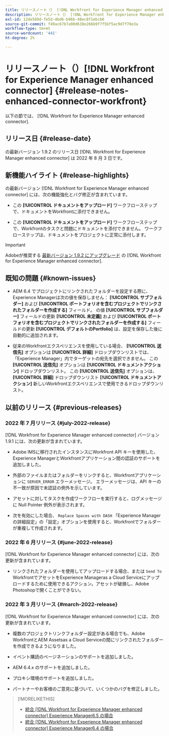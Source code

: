 ```yaml
---
title: リリースノート（） [!DNL Workfront for Experience Manager enhanced connector]
description: リリースノート（） [!DNL Workfront for Experience Manager enhanced connector]
exl-id: 12de589d-fe5d-4bd6-b96b-48ec8f1ebcb6
source-git-commit: f49ac67b7a90d638e266b9f7f5bf5ac9d7f78e3a
workflow-type: tm+mt
source-wordcount: '441'
ht-degree: 2%

---
```


# リリースノート（）[!DNL Workfront for Experience Manager enhanced connector] {#release-notes-enhanced-connector-workfront}

以下の節では、 [!DNL Workfront for Experience Manager enhanced connector].

## リリース日 {#release-date}

の最新バージョン 1.9.2 のリリース日 [!DNL Workfront for Experience Manager enhanced connector] は 2022 年 8 月 3 日です。

## 新機能ハイライト {#release-highlights}

の最新バージョン [!DNL Workfront for Experience Manager enhanced connector] には、次の機能強化とバグ修正が含まれています。

* この **[!UICONTROL ドキュメントをアップロード]** ワークフローステップで、ドキュメントをWorkfrontに添付できません。

* この **[!UICONTROL ドキュメントをアップロード]** ワークフローステップで、Workfrontのタスクと問題にドキュメントを添付できません。 ワークフローステップは、ドキュメントをプロジェクトに正常に添付します。

>[!IMPORTANT]
>
>Adobeが推奨する [最新バージョン 1.9.2 にアップグレード](../assets/update-workfront-enhanced-connector.md) の [!DNL Workfront for Experience Manager enhanced connector].

## 既知の問題 {#known-issues}

* AEM 6.4 でプロジェクトにリンクされたフォルダーを設定する際に、Experience Managerは次の値を保存しません： **[!UICONTROL サブフォルダー]** および **[!UICONTROL ポートフォリオを含むプロジェクトでリンクされたフォルダーを作成する]** フィールド。 の値 **[!UICONTROL サブフォルダー]** フィールドの更新 **[!UICONTROL 未定義]** および **[!UICONTROL ポートフォリオを含むプロジェクトでリンクされたフォルダーを作成する]** フィールドの更新 **[!UICONTROL デフォルトのPortfolio]** は、設定を保存した後に自動的に追加されます。

* 従来のWorkfrontエクスペリエンスを使用している場合、 **[!UICONTROL 送信先]** オプションは **[!UICONTROL 詳細]** ドロップダウンリストでは、「Experience Manager」内でターゲットの宛先を選択できません。 この **[!UICONTROL 送信先]** オプションは **[!UICONTROL ドキュメントアクション]** ドロップダウンリスト。 この **[!UICONTROL 送信先]** オプションは、 **[!UICONTROL 詳細]** ドロップダウンリスト **[!UICONTROL ドキュメントアクション]** 新しいWorkfrontエクスペリエンスで使用できるドロップダウンリスト。

## 以前のリリース {#previous-releases}

### 2022 年 7 月リリース {#july-2022-release}

[!DNL Workfront for Experience Manager enhanced connector] バージョン 1.9.1 には、次の更新が含まれています。

* Adobe IMSに移行されたインスタンスにWorkfront API キーを使用した、Experience ManagerとWorkfrontアプリケーション間の認証のサポートを追加しました。

* 外部のファイルまたはフォルダーをリンクすると、Workfrontアプリケーションに `SERVER_ERROR` エラーメッセージ。 エラーメッセージは、API キーの不一致が原因で未認証の例外を示しています。

* アセットに対してタスクを作成ワークフローを実行すると、ログメッセージに Null Pointer 例外が表示されます。

* 次を有効にした場合、 `Replace Spaces with DASH` 「Experience Managerの詳細設定」の「設定」オプションを使用すると、Workfrontでフォルダーが重複して作成されます。

### 2022 年 6 月リリース {#june-2022-release}

[!DNL Workfront for Experience Manager enhanced connector] には、次の更新が含まれています。

* リンクされたフォルダーを使用してアップロードする場合、または `Send To` WorkfrontでアセットをExperience Manageras a Cloud Serviceにアップロードするために使用できるアクション。アセットが破損し、Adobe Photoshopで開くことができない。

### 2022 年 3 月リリース {#march-2022-release}

[!DNL Workfront for Experience Manager enhanced connector] には、次の更新が含まれています。

* 複数のプロジェクトリンクフォルダー設定がある場合でも、Adobe WorkfrontとAEM Assetsas a Cloud Serviceの間にリンクされたフォルダーを作成できるようになりました。

* イベント購読のページネーションのサポートを追加しました。

* AEM 6.4.x のサポートを追加しました。

* プロキシ環境のサポートを追加しました。

* パートナーやお客様のご意見に基づいて、いくつかのバグを修正しました。

>[!MORELIKETHIS]
>
>* [統合 [!DNL Workfront for Experience Manager enhanced connector] Experience Manager6.5 の場合](https://experienceleague.adobe.com/docs/experience-manager-65/assets/integrations/workfront-integrations.html?lang=en)
>* [統合 [!DNL Workfront for Experience Manager enhanced connector] Experience Manager6.4 の場合](https://experienceleague.adobe.com/docs/experience-manager-64/assets/integrations/workfront-integrations.html?lang=en)

